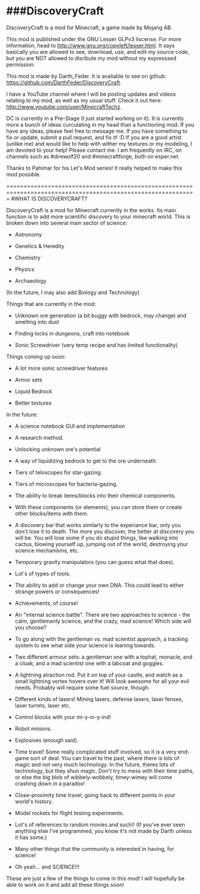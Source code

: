###DiscoveryCraft
==============

DiscoveryCraft is a mod for Minecraft, a game made by Mojang AB.


This mod is published under the GNU Lesser GLPv3 liscense. For more information, head to http://www.gnu.org/copyleft/lesser.html.
It says basically you are allowed to see, download, use, and edit my source code, but you are NOT allowed to disribute my mod without my expresssed permission.

This mod is made by Darth_Feder. It is avaliable to see on github: https://github.com/DarthFeder/DiscoveryCraft.

I have a YouTube channel where I will be posting updates and videos relating to my mod, as well as my usual stuff.
Check it out here: http://www.youtube.com/user/MinecraftTechz.

DC is currently in a Pre-Stage (I just started working on it). It is currently more a bunch of ideas curculating in my head than a functioning mod.
If you have any ideas, please feel free to message me. If you have something to fix or update, submit a pull request, and fix it! :D
If you are a good artist (unlike me) and would like to help with wither my textures or my modeling, I am devoted to your help! Please contact me.
I am frequently on IRC, on channels such as #direwolf20 and #minecraftforge, both on esper.net.

Thanks to Pahimar for his Let's Mod series! It really helped to make this mod possible.

=============================================================================================================
#WHAT IS DISCOVERYCRAFT?

DiscoveryCraft is a mod for Minecraft currently in the works. Its main function is to add more scientific discovery
to your minecraft world. This is broken down into several main sector of science:

- Astronomy

- Genetics & Heredity

- Chemistry

- Physics

- Archaeology

(In the future, I may also add Biology and Technology)

Things that are currently in the mod:

- Unknown ore generation (a bit buggy with bedrock, may change) and smelting into dust

- Finding locks in dungeons, craft into notebook

- Sonic Screwdriver (very temp recipe and has limited functionality)

Things coming up soon:

- A lot more sonic screwdriver features

- Armor sets

- Liquid Bedrock

- Better textures

In the future:

- A science notebook GUI and implementation

- A research method.

- Unlocking unknown ore's potential

- A way of liquidizing bedrock to get to the ore underneath.

- Tiers of teloscopes for star-gazing.

- Tiers of microscopes for bacteria-gazing.

- The ability to break items/blocks into their chemical components.

- With these components (or elements), you can store them or create other blocks/items with them.

- A discovery bar that works similarly to the experiance bar, only you don't lose it to death. The more you discover, the better at discovery you will be. You will lose some if you do stupid things, like walking into cactus, blowing yourself up, jumping out of the world, destroying your science mechanisms, etc.
  
- Temporary gravity manipulators (you can guess what that does).

- Lot's of types of tools.

- The ability to add or change your own DNA. This could lead to either strange powers or consequences!

- Achievements, of course!

- An "internal science battle". There are two approaches to science - the calm, gentlemanly science, and the crazy, mad science! Which side will you choose?

- To go along with the gentleman vs. mad scientist approach, a tracking system to see what side your science is leaning towards.

- Two different armour sets: a gentleman one with a tophat, monacle, and a cloak; and a mad scientist one with a labcoat and goggles.

- A lightning atraction rod. Put it on top of your castle, and watch as a small lightning vortex hovers over it! Will look awesome for all your evil needs. Probably will require some fuel source, though.

- Different kinds of lasers! Mining lasers, defense lasers, laser fenses, laser turrets, laser etc.

- Control blocks with your mi-y-in-y-ind!

- Robot minions.

- Explosives (enough said).

- Time travel! Some really complicated stuff involved, so it is a very end-game sort of deal. You can travel to the past, where there is lots of magic and not very much technology. In the future, theres lots of technology, but they shun magic. Don't try to mess with their time paths, or else the big blob of wibbely-wobbely, timey-wimey will come crashing down in a paradox!

- Close-proximity time travel, going back to different points in your world's history.

- Model rockets for flight testing experiments.

- Lot's of references to random movies and such!! (If you've ever seen anything else I've programmed, you know it's not made by Darth unless it has some.)

- Many other things that the community is interested in having, for science!

- Oh yeah... and SCIENCE!!!

These are just a few of the things to come in this mod! I will hopefully be able to work on it and add all these things soon!